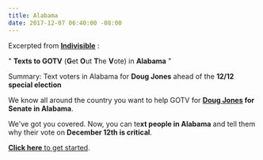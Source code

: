 ```yaml
---
title: Alabama
date: 2017-12-07 06:40:00 -08:00
---
```


Excerpted from [**Indivisible**](https://www.indivisible.org/) :

"  **Texts to GOTV** (**G**et **O**ut **T**he **V**ote) in **Alabama** "

Summary: Text voters in Alabama for **Doug Jones** ahead of the **12/12 special election**

We know all around the country you want to help GOTV for **[Doug Jones](https://www.newyorker.com/news/daily-comment/how-does-it-feel-to-be-a-doug-jones-supporter-in-alabama) for Senate in Alabama**. 

We've got you covered. Now, you can te**xt people in Alabama** and tell them why their vote on **December 12th is critical**. 

[**Click here** to get started](http://www.indivisible.org/gotv-alabama/).   
